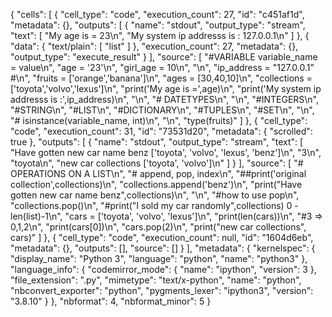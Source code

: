 {
 "cells": [
  {
   "cell_type": "code",
   "execution_count": 27,
   "id": "c451af1d",
   "metadata": {},
   "outputs": [
    {
     "name": "stdout",
     "output_type": "stream",
     "text": [
      "My age is = 23\n",
      "My system ip addresss is : 127.0.0.1\n"
     ]
    },
    {
     "data": {
      "text/plain": [
       "list"
      ]
     },
     "execution_count": 27,
     "metadata": {},
     "output_type": "execute_result"
    }
   ],
   "source": [
    "#VARIABLE variable_name = value\n",
    "age = '23'\n",
    "girl_age = 10\n",
    "\n",
    "ip_address = \"127.0.0.1\" #\n",
    "fruits = ['orange','banana']\n",
    "ages = [30,40,10]\n",
    "collections = ['toyota','volvo','lexus']\n",
    "print('My age is =',age)\n",
    "print('My system ip addresss is :',ip_address)\n",
    "\n",
    "# DATETYPES\n",
    "\n",
    "#INTEGERS\n",
    "#STRING\n",
    "#LIST\n",
    "#DICTIONARY\n",
    "#TUPLES\n",
    "#SET\n",
    "\n",
    "# isinstance(variable_name, int)\n",
    "\n",
    "type(fruits)"
   ]
  },
  {
   "cell_type": "code",
   "execution_count": 31,
   "id": "73531d20",
   "metadata": {
    "scrolled": true
   },
   "outputs": [
    {
     "name": "stdout",
     "output_type": "stream",
     "text": [
      "Have gotten new car name benz ['toyota', 'volvo', 'lexus', 'benz']\n",
      "3\n",
      "toyota\n",
      "new car collections ['toyota', 'volvo']\n"
     ]
    }
   ],
   "source": [
    "# OPERATIONS ON A LIST\n",
    "# append, pop, index\n",
    "##print('original collection',collections)\n",
    "collections.append('benz')\n",
    "print(\"Have gotten new car name benz\",collections)\n",
    "\n",
    "#how to use pop\n",
    "collections.pop()\n",
    "#print(\"I sold my car randomly\",collections) 0 - len(list)-1\n",
    "cars = ['toyota', 'volvo', 'lexus']\n",
    "print(len(cars))\n",
    "#3 => 0,1,2\n",
    "print(cars[0])\n",
    "cars.pop(2)\n",
    "print(\"new car collections\", cars)"
   ]
  },
  {
   "cell_type": "code",
   "execution_count": null,
   "id": "1604d6eb",
   "metadata": {},
   "outputs": [],
   "source": []
  }
 ],
 "metadata": {
  "kernelspec": {
   "display_name": "Python 3",
   "language": "python",
   "name": "python3"
  },
  "language_info": {
   "codemirror_mode": {
    "name": "ipython",
    "version": 3
   },
   "file_extension": ".py",
   "mimetype": "text/x-python",
   "name": "python",
   "nbconvert_exporter": "python",
   "pygments_lexer": "ipython3",
   "version": "3.8.10"
  }
 },
 "nbformat": 4,
 "nbformat_minor": 5
}
